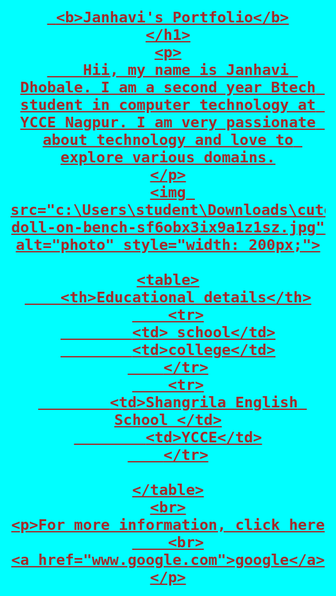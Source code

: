 <!DOCTYPE html>
<html lang="en" style="background-color: aqua;">
<head>
    <meta charset="UTF-8">
    <meta name="viewport" content="width=device-width, initial-scale=1.0">
    <title>Janhavi.practical 1</title>
    <link rel="stylesheet" href="style.css">
</head>
<body>
    <style>
        h1{
            color: brown;
            text-align: center;
            text-decoration: underline;
        }
    </style>
    <h1>
        
     <b>Janhavi's Portfolio</b>
    </h1>
    <p>
        Hii, my name is Janhavi Dhobale. I am a second year Btech student in computer technology at YCCE Nagpur. I am very passionate about technology and love to explore various domains.
    </p>
    <img src="c:\Users\student\Downloads\cute-doll-on-bench-sf6obx3ix9a1z1sz.jpg" alt="photo" style="width: 200px;">
    
    <table>
        <th>Educational details</th>
        <tr>
            <td> school</td>
            <td>college</td>
        </tr>
        <tr>
            <td>Shangrila English School </td>
            <td>YCCE</td>
        </tr>

    </table>
    <br>
    <p>For more information, click here
        <br>
    <a href="www.google.com">google</a>
    </p>
</body>
</html>
